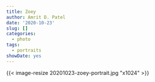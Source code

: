 ```yaml
---
title: Zoey
author: Amrit D. Patel
date: '2020-10-23'
slug: []
categories:
  - photo
tags:
  - portraits
showDate: yes
---
```


{{< image-resize 20201023-zoey-portrait.jpg "x1024" >}}
